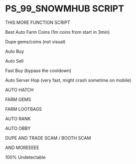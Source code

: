 # PS_99_SNOWMHUB SCRIPT

THIS MORE FUNCTION SCRIPT

Best Auto Farm Coins (1m coins from start in 3min)

Dupe gems/coins (not visual)

Auto Buy

Auto Sell

Fast Buy (bypass the cooldown)

Auto Server Hop (very fast, might crash sometime on mobile)

AUTO HATCH

FARM GEMS

FARM LOOTBAGS

AUTO RANK

AUTO OBBY

DUPE AND TRADE SCAM / BOOTH SCAM

AND MOREEEEE

100% Undetectable
